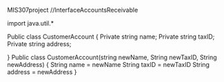 MIS307project
//InterfaceAccountsReceivable

import java.util.*

Public class CustomerAccount { 
  Private string name;
  Private string taxID;
  Private string address;
  
}
Public class CustomerAccount(string newName, String newTaxID, String newAddress) {
  String name = newName
  String taxID = newTaxID
  String address = newAddress
}



  
